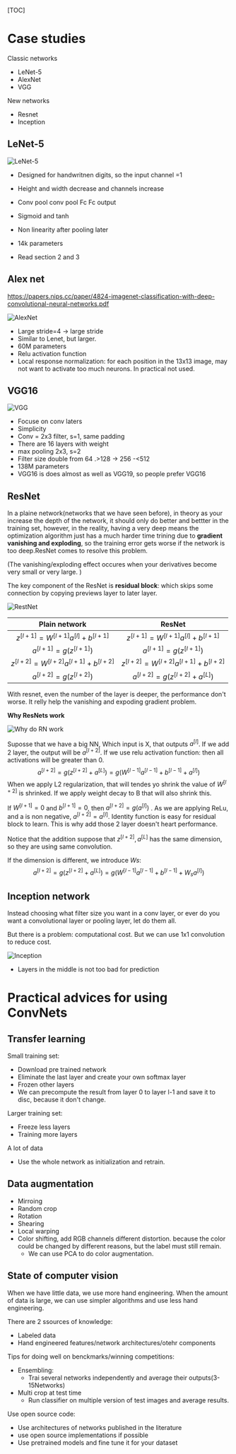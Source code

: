 [TOC]

# Case studies

Classic networks

- LeNet-5
- AlexNet
- VGG

New networks

- Resnet
- Inception

## LeNet-5

![LeNet-5](DL/figures/LeNet5.png)

- Designed for handwritnen digits, so the input channel =1

- Height and width decrease and channels increase
- Conv pool conv pool Fc Fc output 
- Sigmoid and tanh
- Non linearity after pooling later
- 14k parameters
- Read section 2 and 3

## Alex net

https://papers.nips.cc/paper/4824-imagenet-classification-with-deep-convolutional-neural-networks.pdf

![AlexNet](DL/figures/AlexNet.png)

- Large stride=4 -> large stride
- Similar to Lenet, but larger. 
- 60M parameters
- Relu activation function
- Local response normalization: for each position in the 13x13 image, may not want to activate too much neurons. In practical not used.

## VGG16

![VGG](DL/figures/VGG.png)

- Focuse on conv laters
- Simplicity
- Conv = 2x3 filter, s=1, same padding
- There are 16 layers with weight
- max pooling 2x3, s=2
- Filter size double from 64 .>128 -> 256 -<512
- 138M parameters
- VGG16 is does almost as well as VGG19, so people prefer VGG16

## ResNet

In a plaine network(networks that we have seen before), in theory as your increase the depth of the network, it should only do better and bettter in the training set, however, in the reality, having a very deep means the optimization algorithm just has a much harder time trining due to **gradient vanishing and exploding**, so the training error gets worse if the network is too deep.ResNet comes to resolve this problem.

(The vanishing/exploding effect occures when your derivatives become very small or very large.  )

The key component of the ResNet is **residual block**: which skips some connection by copying previews layer to later layer.

![RestNet](DL/figures/resnet.png)

|               Plain network               |                   ResNet                    |
| :---------------------------------------: | :-----------------------------------------: |
|  $z^{[l+1]}=W^{[l+1]} a^{[l]}+b^{[l+1]}$  |   $z^{[l+1]}=W^{[l+1]} a^{[l]}+b^{[l+1]}$   |
|    $a^{[l+1]}=g\left(z^{[l+1]}\right)$    |     $a^{[l+1]}=g\left(z^{[l+1]}\right)$     |
| $z^{[l+2]}=W^{[l+2]} a^{[l+1]}+b^{[l+2]}$ |  $z^{[l+2]}=W^{[l+2]} a^{[l+1]}+b^{[l+2]}$  |
|    $a^{[l+2]}=g\left(z^{[l+2]}\right)$    | $a^{[l+2]}=g\left(z^{[l+2]}+a^{[L]}\right)$ |

With resnet, even the number of the layer is deeper, the performance don't worse. It relly help the vanishing and expoding gradient problem.

**Why ResNets work**

![Why do RN work](DL/figures/Why-do-residual-networks-work.jpg)

Suposse that we have a big NN, Which input is X, that outputs $a^{[l]}$.  If we add 2 layer, the output will be $a^{[l+2]}$. If we use relu activation function: then all activations will be greater than 0.
$$
a^{[l+2]}=g\left(z^{[l+2]}+a^{[L]}\right) = g \left( W^{[l-1]}a^{[l-1]}+b^{[l-1]} + a^{[l]}\right)
$$
When we apply L2 regularization, that will tendes yo shrink the value of $W^{[l+2]}$ is shrinked. If we apply weight decay to B that will also shrink this. 

If $W^{[l+1]}=0$ and $b^{[l+1]}=0$, then $a^{[l+2]}=g \left( a^{[l]}\right)$ . As we are applying ReLu, and a is non negative, $a^{[l+2]}=a^{[l]}$. Identity function is easy for residual block to learn. This is why add those 2 layer doesn't heart performance.

Notice that the addition suppose that $z^{[l+2]},a^{[L]}$ has the same dimension, so they are using same convolution.

If the dimension is different, we introduce $Ws$:
$$
a^{[l+2]}=g\left(z^{[l+2]}+a^{[L]}\right) = g \left( W^{[l-1]}a^{[l-1]}+b^{[l-1]} + W_sa^{[l]}\right)
$$



## Inception network

Instead choosing what filter size you want in a conv layer, or ever do you want a convolutional layer or pooling layer, let do them all.

But there is a problem: computational cost. But we can use 1x1 convolution to reduce cost.

![Inception](DL/figures/inception_module.png)

- Layers in the middle is not too bad for prediction

# Practical advices for using ConvNets

## Transfer learning

Small training set:

- Download pre trained network
- Eliminate the last layer and create your own softmax layer
- Frozen other layers
- We can precompute the result from layer 0 to layer l-1 and save it to disc, because it don't change.

Larger training set:

- Freeze less layers
- Training more layers

A lot of data

- Use the whole network as initialization and retrain.

## Data augmentation

- Mirroing 
- Random crop
- Rotation
- Shearing
- Local warping
- Color shifting, add RGB channels different distortion. because the color could be changed by different reasons, but the label must still remain.
  - We can use PCA to do color augmentation.

## State of computer vision

When we have little data, we use more hand engineering. When the amount of data is large, we can use simpler algorithms and use less hand engineering.

There are 2 ssources of knowledge:

- Labeled data
- Hand engineered features/network architectures/otehr components 

Tips for doing well on benckmarks/winning competitions:

- Ensembling: 
  - Trai several networks independently and average their outputs(3-15Networks)
- Multi crop at test time
  - Run classifier on multiple version of test images and average results.

Use open source code:

- Use architectures of networks published in the literature
- use open source implementations if possible
- Use pretrained models and fine tune it for your dataset

